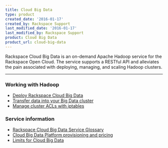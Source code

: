 ```yaml
---
title: Cloud Big Data
type: product
created_date: '2016-01-17'
created_by: Rackspace Support
last_modified_date: '2016-01-17'
last_modified_by: Rackspace Support
product: Cloud Big Data
product_url: cloud-big-data
---
```


<p class="lead" markdown="1">Rackspace Cloud Big Data is an on-demand Apache Hadoop service for the Rackspace Open Cloud. The service supports a RESTful API and alleviates the pain associated with deploying, managing, and scaling Hadoop clusters.</p>

<hr />

###  Working with Hadoop

- [Deploy Rackspace Cloud Big Data](/how-to/deploying-rackspace-cloud-big-data)
- [Transfer data into your Big Data cluster](/how-to/getting-data-into-your-big-data-cluster)
- [Manage cluster ACLs with iptables](/how-to/manage-cluster-acls-with-iptables)

###  Service information

- [Rackspace Cloud Big Data Service Glossary](/how-to/rackspace-cloud-big-data-service-glossary)
- [Cloud Big Data Platform provisioning and pricing](/how-to/cloud-big-data-platform-provisioning-and-pricing)
- [Limits for Cloud Big Data](/how-to/limits-for-cloud-big-data)
